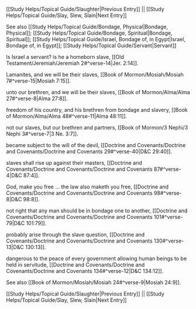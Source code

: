 [[Study Helps/Topical Guide/Slaughter|Previous Entry]]  ||  [[Study Helps/Topical Guide/Slay, Slew, Slain|Next Entry]]

 See also [[Study Helps/Topical Guide/Bondage, Physical|Bondage, Physical]]; [[Study Helps/Topical Guide/Bondage, Spiritual|Bondage, Spiritual]]; [[Study Helps/Topical Guide/Israel, Bondage of, in Egypt|Israel, Bondage of, in Egypt]]; [[Study Helps/Topical Guide/Servant|Servant]]

 Is Israel a servant? is he a homeborn slave, [[Old Testament/Jeremiah/Jeremiah 2#^verse-14|Jer. 2:14]].

 Lamanites, and we will be their slaves, [[Book of Mormon/Mosiah/Mosiah 7#^verse-15|Mosiah 7:15]].

 unto our brethren, and we will be their slaves, [[Book of Mormon/Alma/Alma 27#^verse-8|Alma 27:8]].

 freedom of his country, and his brethren from bondage and slavery, [[Book of Mormon/Alma/Alma 48#^verse-11|Alma 48:11]].

 not our slaves, but our brethren and partners, [[Book of Mormon/3 Nephi/3 Nephi 3#^verse-7|3 Ne. 3:7]].

 became subject to the will of the devil, [[Doctrine and Covenants/Doctrine and Covenants/Doctrine and Covenants 29#^verse-40|D&C 29:40]].

 slaves shall rise up against their masters, [[Doctrine and Covenants/Doctrine and Covenants/Doctrine and Covenants 87#^verse-4|D&C 87:4]].

 God, make you free ... the law also maketh you free, [[Doctrine and Covenants/Doctrine and Covenants/Doctrine and Covenants 98#^verse-8|D&C 98:8]].

 not right that any man should be in bondage one to another, [[Doctrine and Covenants/Doctrine and Covenants/Doctrine and Covenants 101#^verse-79|D&C 101:79]].

 probably arise through the slave question, [[Doctrine and Covenants/Doctrine and Covenants/Doctrine and Covenants 130#^verse-13|D&C 130:13]].

 dangerous to the peace of every government allowing human beings to be held in servitude, [[Doctrine and Covenants/Doctrine and Covenants/Doctrine and Covenants 134#^verse-12|D&C 134:12]].

 See also [[Book of Mormon/Mosiah/Mosiah 24#^verse-9|Mosiah 24:9]].

[[Study Helps/Topical Guide/Slaughter|Previous Entry]]  ||  [[Study Helps/Topical Guide/Slay, Slew, Slain|Next Entry]]